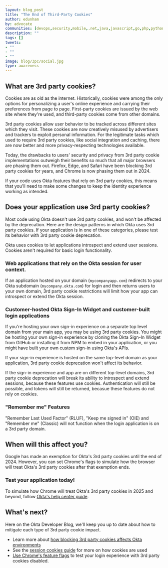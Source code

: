 ```yaml
---
layout: blog_post
title: "The End of Third-Party Cookies"
author: edunham
by: advocate
communities: [devops,security,mobile,.net,java,javascript,go,php,python,ruby]
description: ""
tags: []
tweets:
- ""
- ""
- ""
image: blog/3pc/social.jpg
type: awareness
---
```


## What are 3rd party cookies?

Cookies are as old as the internet. Historically, cookies were among the only options for personalizing a user's online experience and carrying their preferences from page to page. First-party cookies are issued by the web site where they're used, and third-party cookies come from other domains. 

3rd party cookies allow user behavior to be tracked across different sites which they visit. These cookies are now creatively misused by advertisers and trackers to exploit personal information. For the legitimate tasks which used to require 3rd party cookies, like social integration and caching, there are now better and more privacy-respecting technologies available. 

Today, the drawbacks to users' security and privacy from 3rd party cookie implementations outweigh their benefits so much that all major browsers are phasing them out. Firefox, Edge, and Safari have been blocking 3rd party cookies for years, and Chrome is now phasing them out in 2024. 

If your code uses Okta features that rely on 3rd party cookies, this means that you'll need to make some changes to keep the identity experience working as intended. 


## Does your application use 3rd party cookies? 

Most code using Okta doesn't use 3rd party cookies, and won't be affected by the deprecation. Here are the design patterns in which Okta uses 3rd party cookies. If your application is in one of these categories, please test its behavior with 3rd party cookie deprecation. 

Okta uses cookies to let applications introspect and extend user sessions. Cookies aren't required for basic login functionality. 

### Web applications that rely on the Okta session for user context.  

If an application hosted on your domain (`mycompanyapp.com`) redirects to your Okta subdomain (`mycompany.okta.com`) for login and then returns users to your own domain, 3rd party cookie restrictions will limit how your app can introspect or extend the Okta session. 


### Customer-hosted Okta Sign-In Widget and customer-built login applications

If you're hosting your own sign-in experience on a separate top level domain from your main app, you may be using 3rd party cookies. You might be hosting your own sign-in experience by cloning the Okta Sign-In Widget from GitHub or installing it from NPM to embed in your application, or you might have built your own custom sign-in using Okta's APIs. 

If your sign-in experience is hosted on the same top-level domain as your application, 3rd party cookie deprecation won't affect its behavior. 

If the sign-in experience and app are on different top-level domains, 3rd party cookie deprecation will break its ability to introspect and extend sessions, because these features use cookies. Authentication will still be possible, and tokens will still be returned, becasue these features do not rely on cookies. 

### "Remember me" Features

"Remember Last Used Factor" (RLUF), "Keep me signed in" (OIE) and "Remember me" (Classic) will not function when the login application is on a 3rd party domain.  

## When will this affect you? 

Google has made an exemption for Okta's 3rd party cookies until the end of 2024. However, you can set Chrome's flags to simulate how the browser will treat Okta's 3rd party cookies after that exemption ends. 

### Test your application today!

To simulate how Chrome will treat Okta's 3rd party cookies in 2025 and beyond, follow [Okta's help center guide](https://support.okta.com/help/s/article/deprecation-of-3rd-party-cookies-in-google-chrome?language=en_US). 

## What's next? 

Here on the Okta Developer Blog, we'll keep you up to date about how to mitigate each type of 3rd party cookie impact.

* Learn more about [how blocking 3rd party cookies affects Okta environments](https://support.okta.com/help/s/article/FAQ-How-Blocking-Third-Party-Cookies-Can-Potentially-Impact-Your-Okta-Environment?language=en_US)
* See the [session cookies guide](https://developer.okta.com/docs/guides/session-cookie/main/) for more on how cookies are used
* [Use Chrome's feature flags](https://support.okta.com/help/s/article/deprecation-of-3rd-party-cookies-in-google-chrome?language=en_US) to test your login experience with 3rd party cookies disabled.  
